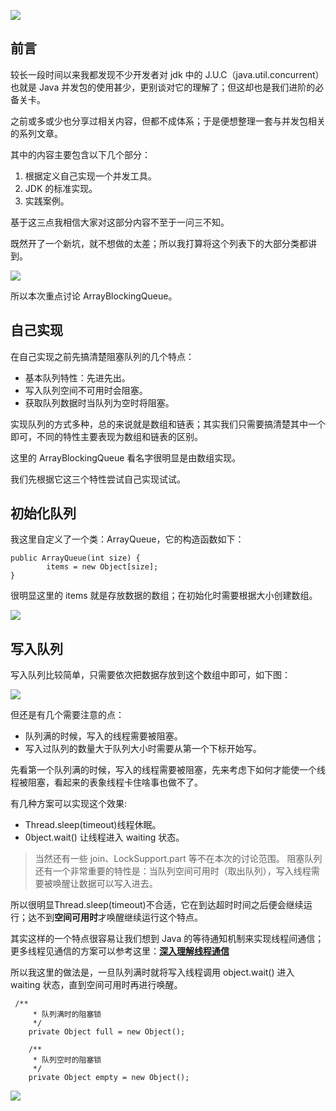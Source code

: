 ![](https://camo.githubusercontent.com/64f6436c918c4f81a8beaa8ab2ffd71901bbe185/68747470733a2f2f692e6c6f6c692e6e65742f323031392f30372f31392f3564333133663238396435373831313635362e6a7067)
## 前言
较长一段时间以来我都发现不少开发者对 jdk 中的 J.U.C（java.util.concurrent）也就是 Java 并发包的使用甚少，更别谈对它的理解了；但这却也是我们进阶的必备关卡。

之前或多或少也分享过相关内容，但都不成体系；于是便想整理一套与并发包相关的系列文章。

其中的内容主要包含以下几个部分：
1. 根据定义自己实现一个并发工具。
2. JDK 的标准实现。
3. 实践案例。

基于这三点我相信大家对这部分内容不至于一问三不知。

既然开了一个新坑，就不想做的太差；所以我打算将这个列表下的大部分类都讲到。

![](https://camo.githubusercontent.com/b65e2bb747286dc3975b1d3374743baaf885a881/68747470733a2f2f692e6c6f6c692e6e65742f323031392f30372f31392f3564333133663263376639313435303038362e6a7067)

所以本次重点讨论 ArrayBlockingQueue。
## 自己实现
在自己实现之前先搞清楚阻塞队列的几个特点：
* 基本队列特性：先进先出。
* 写入队列空间不可用时会阻塞。
* 获取队列数据时当队列为空时将阻塞。

实现队列的方式多种，总的来说就是数组和链表；其实我们只需要搞清楚其中一个即可，不同的特性主要表现为数组和链表的区别。

这里的 ArrayBlockingQueue 看名字很明显是由数组实现。

我们先根据它这三个特性尝试自己实现试试。
## 初始化队列
我这里自定义了一个类：ArrayQueue，它的构造函数如下：

    public ArrayQueue(int size) {
            items = new Object[size];
    }
    
很明显这里的 items 就是存放数据的数组；在初始化时需要根据大小创建数组。

![](https://camo.githubusercontent.com/ecc85486288dd107abb81e39d2c879163df506f5/68747470733a2f2f692e6c6f6c692e6e65742f323031392f30372f31392f3564333133663266623866653632323639322e6a7067)
## 写入队列
写入队列比较简单，只需要依次把数据存放到这个数组中即可，如下图：

![](https://camo.githubusercontent.com/161c69d6a97f1554dd06153503bc5eeebaec581a/68747470733a2f2f692e6c6f6c692e6e65742f323031392f30372f31392f3564333133663332616137373638303038392e6a7067)

但还是有几个需要注意的点：
* 队列满的时候，写入的线程需要被阻塞。
* 写入过队列的数量大于队列大小时需要从第一个下标开始写。

先看第一个队列满的时候，写入的线程需要被阻塞，先来考虑下如何才能使一个线程被阻塞，看起来的表象线程卡住啥事也做不了。

有几种方案可以实现这个效果:
* Thread.sleep(timeout)线程休眠。
* 0bject.wait() 让线程进入 waiting 状态。

>当然还有一些 join、LockSupport.part 等不在本次的讨论范围。
阻塞队列还有一个非常重要的特性是：当队列空间可用时（取出队列），写入线程需要被唤醒让数据可以写入进去。

所以很明显Thread.sleep(timeout)不合适，它在到达超时时间之后便会继续运行；达不到<b>空间可用时</b>才唤醒继续运行这个特点。

其实这样的一个特点很容易让我们想到 Java 的等待通知机制来实现线程间通信；更多线程见通信的方案可以参考这里：[<b>深入理解线程通信</b>](https://crossoverjie.top/2018/03/16/java-senior/thread-communication/#%E7%AD%89%E5%BE%85%E9%80%9A%E7%9F%A5%E6%9C%BA%E5%88%B6)

所以我这里的做法是，一旦队列满时就将写入线程调用 object.wait() 进入 waiting 状态，直到空间可用时再进行唤醒。

     /**
         * 队列满时的阻塞锁
         */
        private Object full = new Object();
    
        /**
         * 队列空时的阻塞锁
         */
        private Object empty = new Object();
        
 ![](https://camo.githubusercontent.com/3f0658e538c183f0ee0502a678e45456213e4486/68747470733a2f2f692e6c6f6c692e6e65742f323031392f30372f31392f3564333133663335303338633634393532332e6a7067)
 
 